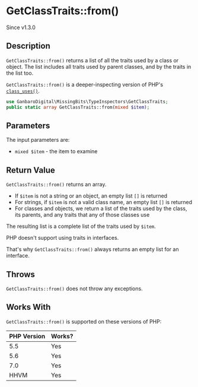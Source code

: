 # GetClassTraits::from()

<div class="callout info">
Since v1.3.0
</div>

## Description

`GetClassTraits::from()` returns a list of all the traits used by a class or object. The list includes all traits used by parent classes, and by the traits in the list too.

`GetClassTraits::from()` is a deeper-inspecting version of PHP's [`class_uses()`](http://php.net/manual/en/function.class-uses.php).

```php
use GanbaroDigital\MissingBits\TypeInspectors\GetClassTraits;
public static array GetClassTraits::from(mixed $item);
```

## Parameters

The input parameters are:

- `mixed $item` - the item to examine

## Return Value

`GetClassTraits::from()` returns an array.

* If `$item` is not a string or an object, an empty list `[]` is returned
* For strings, if `$item` is not a valid class name, an empty list `[]` is returned
* For classes and objects, we return a list of the traits used by the class, its parents, and any traits that any of those classes use

The resulting list is a complete list of the traits used by `$item`.

<div class="callout warning" markdown="1">
PHP doesn't support using traits in interfaces.

That's why `GetClassTraits::from()` always returns an empty list for an interface.
</div>

## Throws

`GetClassTraits::from()` does not throw any exceptions.

## Works With

`GetClassTraits::from()` is supported on these versions of PHP:

PHP Version | Works?
------------|-------
5.5 | Yes
5.6 | Yes
7.0 | Yes
HHVM | Yes
